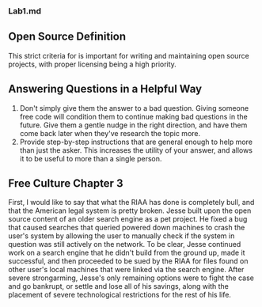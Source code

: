### Lab1.md

## Open Source Definition
This strict criteria for is important for writing and maintaining open source projects, with proper licensing being a high priority.

## Answering Questions in a Helpful Way
1. Don't simply give them the answer to a bad question. Giving someone free code will condition them to continue making bad questions in the future. Give them a gentle nudge in the right direction, and have them come back later when they've research the topic more.
2. Provide step-by-step instructions that are general enough to help more than just the asker. This increases the utility of your answer, and allows it to be useful to more than a single person.

## Free Culture Chapter 3
First, I would like to say that what the RIAA has done is completely bull, and that the American legal system is pretty broken. Jesse built upon the open source content of an older search engine as a pet project. He fixed a bug that caused searches that queried powered down machines to crash the user's system by allowing the user to manually check if the system in question was still actively on the network. To be clear, Jesse continued work on a search engine that he didn't build from the ground up, made it successful, and then proceeded to be sued by the RIAA for files found on other user's local machines that were linked via the search engine. After severe strongarming, Jesse's only remaining options were to fight the case and go bankrupt, or settle and lose all of his savings, along with the placement of severe technological restrictions for the rest of his life. 